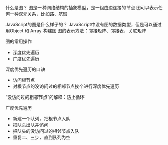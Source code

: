 <!--
 * @Author: vayne
 * @Date: 2022-04-26 12:13:09
 * @LastEditTime: 2022-04-26 15:09:05
 * @LastEditors: vayne.nong
 * @Description: 
-->
什么是图？
图是一种网络结构的抽象模型，是一组由边连接的节点
图可以表示任何一种双元关系，比如路、航班

JavaScript的图是什么样子的？
JavaScript中没有图的数据类型，但是可以通过用Object 和 Array 构建图
图的表示方法：邻接矩阵、邻接表、关联矩阵

图的常用操作
- 深度优先遍历
- 广度优先遍历

深度优先遍历的口诀
- 访问根节点
- 对根节点的没访问过的相邻节点挨个进行深度优先遍历

“没访问过的相邻节点”的解释：防止循环

广度优先遍历
- 新建一个队列，把根节点入队
- 把队头出队并访问
- 把队头的没访问过的相邻节点入队
- 重复二、三步，直到队列为空
